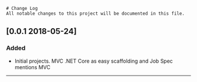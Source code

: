 ```
# Change Log
All notable changes to this project will be documented in this file.

```
## [0.0.1 2018-05-24]

### Added
- Initial projects. MVC .NET Core as easy scaffolding and Job Spec mentions MVC 

-----------------------